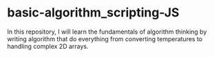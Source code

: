 # basic-algorithm_scripting-JS
In this repository, I will learn the fundamentals of algorithm thinking by writing algorithm that do everything from converting temperatures to handling complex 2D arrays. 
